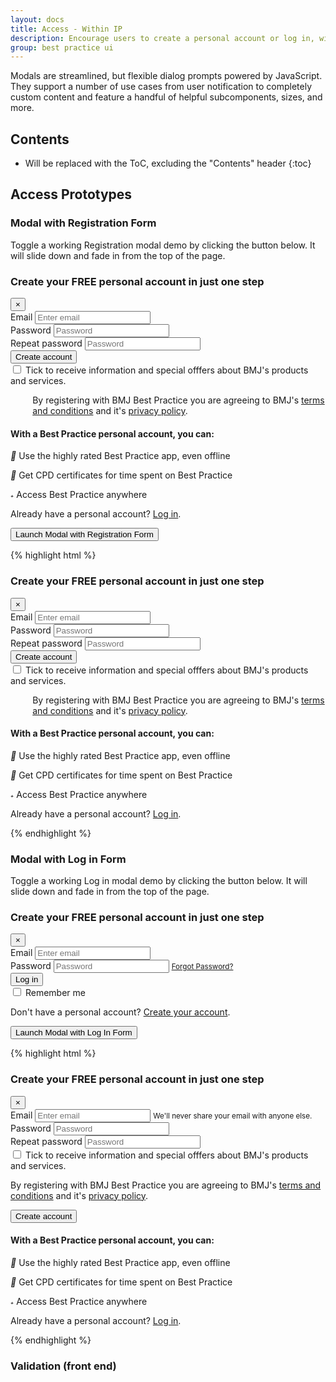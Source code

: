 ```yaml
---
layout: docs
title: Access - Within IP
description: Encourage users to create a personal account or log in, with Registration &amp; Log in Form in Modal
group: best practice ui
---
```


Modals are streamlined, but flexible dialog prompts powered by JavaScript. They support a number of use cases from user notification to completely custom content and feature a handful of helpful subcomponents, sizes, and more.

## Contents

* Will be replaced with the ToC, excluding the "Contents" header
{:toc}

## Access Prototypes

### Modal with Registration Form

Toggle a working Registration modal demo by clicking the button below. It will slide down and fade in from the top of the page.

<div id="exampleModalRegister" class="modal fade" tabindex="-1" role="dialog" aria-labelledby="exampleModalRegisterLabel" aria-hidden="true">
  <div class="modal-dialog modal-lg" role="document">
    <div class="modal-content">
      <div class="modal-header">
        <h3 class="modal-title" id="exampleModalRegisterLabel">Create your FREE personal account in just one step</h3>
        <button type="button" class="close" data-dismiss="modal" aria-label="Close">
          <span aria-hidden="true">&times;</span>
        </button>
      </div>
      <div class="modal-body">
        <div class="row">
          <div class="col-md-6">
            <form id="regformModal" action="#" novalidate="novalidate">
              <div class="form-group floating-label">
                <label for="exampleInputEmail1">Email</label>
                <input type="email" class="form-control" id="exampleInputEmail1" name="exampleInputEmail1" aria-describedby="emailHelp" placeholder="Enter email">
              </div>
              <div class="form-group floating-label">
                <label for="exampleInputPassword1">Password</label>
                <input type="password" class="form-control" id="exampleInputPassword1" name="exampleInputPassword1" placeholder="Password">
              </div>
              <div class="form-group floating-label">
                <label for="exampleInputPassword2">Repeat password</label>
                <input type="password" class="form-control" id="exampleInputPassword2" name="exampleInputPassword2" placeholder="Password">
              </div>
              <div class="form-group">
                <button type="submit" class="btn btn-primary">Create account</button>
              </div>
              <label class="custom-control custom-checkbox">
                <input type="checkbox" class="custom-control-input">
                <span class="custom-control-indicator"></span>
                <span class="custom-control-description">Tick to receive information and special offfers about BMJ's products and services.</span>
              </label>
              <p style="padding-left: 2.2rem;">By registering with BMJ Best Practice you are agreeing to BMJ's <a href="#">terms and conditions</a> and it's <a href="#">privacy policy</a>.</p>
            </form>
          </div>
          <div class="col-md-6">
            <h4>With a Best Practice personal account, you can:</h4>
              <p><i class="material-icons">&#xE0D4;</i> Use the highly rated Best Practice app, even offline</p>
              <p><i class="material-icons">&#xE8AE;</i> Get CPD certificates for time spent on Best Practice</p>
              <p><i class="material-icons">&#xE0C8;</i> Access Best Practice anywhere</p>
            <p>Already have a personal account? <a href="#exampleModalLogIn" data-toggle="modal" data-dismiss="modal">Log in</a>.</p>
          </div>
        </div>
      </div>
    </div>
  </div>
</div>

<div class="bd-example">
  <button type="button" class="btn btn-primary" data-toggle="modal" data-target="#exampleModalRegister">
    Launch Modal with Registration Form
  </button>
</div>

{% highlight html %}
<!-- Register Form in Modal -->
<div id="exampleModalRegister" class="modal fade" tabindex="-1" role="dialog" aria-labelledby="exampleModalRegisterLabel" aria-hidden="true">
  <div class="modal-dialog modal-lg" role="document">
    <div class="modal-content">
      <div class="modal-header">
        <h3 class="modal-title" id="exampleModalRegisterLabel">Create your FREE personal account in just one step</h3>
        <button type="button" class="close" data-dismiss="modal" aria-label="Close">
          <span aria-hidden="true">&times;</span>
        </button>
      </div>
      <div class="modal-body">
        <div class="row">
          <div class="col-md-6">
            <form id="regformModal" action="#" novalidate="novalidate">
              <div class="form-group floating-label">
                <label for="exampleInputEmail1">Email</label>
                <input type="email" class="form-control" id="exampleInputEmail1" name="exampleInputEmail1" aria-describedby="emailHelp" placeholder="Enter email">
              </div>
              <div class="form-group floating-label">
                <label for="exampleInputPassword1">Password</label>
                <input type="password" class="form-control" id="exampleInputPassword1" name="exampleInputPassword1" placeholder="Password">
              </div>
              <div class="form-group floating-label">
                <label for="exampleInputPassword2">Repeat password</label>
                <input type="password" class="form-control" id="exampleInputPassword2" name="exampleInputPassword2" placeholder="Password">
              </div>
              <div class="form-group">
                <button type="submit" class="btn btn-primary">Create account</button>
              </div>
              <label class="custom-control custom-checkbox">
                <input type="checkbox" class="custom-control-input">
                <span class="custom-control-indicator"></span>
                <span class="custom-control-description">Tick to receive information and special offfers about BMJ's products and services.</span>
              </label>
              <p style="padding-left: 2.2rem;">By registering with BMJ Best Practice you are agreeing to BMJ's <a href="#">terms and conditions</a> and it's <a href="#">privacy policy</a>.</p>
            </form>
          </div>
          <div class="col-md-6">
            <h4>With a Best Practice personal account, you can:</h4>
              <p><i class="material-icons">&#xE0D4;</i> Use the highly rated Best Practice app, even offline</p>
              <p><i class="material-icons">&#xE8AE;</i> Get CPD certificates for time spent on Best Practice</p>
              <p><i class="material-icons">&#xE0C8;</i> Access Best Practice anywhere</p>
            <p>Already have a personal account? <a href="#exampleModalLogIn" data-toggle="modal" data-dismiss="modal">Log in</a>.</p>
          </div>
        </div>
      </div>
    </div>
  </div>
</div>
{% endhighlight %}


### Modal with Log in Form

Toggle a working Log in modal demo by clicking the button below. It will slide down and fade in from the top of the page.

<div id="exampleModalLogIn" class="modal fade" tabindex="-1" role="dialog" aria-labelledby="exampleModalLogInLabel" aria-hidden="true">
  <div class="modal-dialog modal-lg" role="document">
    <div class="modal-content">
      <div class="modal-header">
        <h3 class="modal-title" id="exampleModalLogInLabel">Create your FREE personal account in just one step</h3>
        <button type="button" class="close" data-dismiss="modal" aria-label="Close">
          <span aria-hidden="true">&times;</span>
        </button>
      </div>
            <div class="modal-body">
        <div class="row">
          <div class="col-md-6">
            <form>
              <div class="form-group floating-label">
                <label for="exampleInputEmail2">Email</label>
                <input type="email" class="form-control" id="exampleInputEmail2" aria-describedby="emailHelp" placeholder="Enter email">
              </div>
              <div class="form-group floating-label">
                <label for="exampleInputPassword2">Password</label>
                <input type="password" class="form-control" id="exampleInputPassword2" placeholder="Password">
                <small id="emailHelp" class="form-text text-muted"><a href="#">Forgot Password?</a></small>
              </div>
              <div class="form-group">
                <button type="button" class="btn btn-primary">Log in</button>
              </div>
              <label class="custom-control custom-checkbox">
                <input type="checkbox" class="custom-control-input">
                <span class="custom-control-indicator"></span>
                <span class="custom-control-description">Remember me</span>
              </label>
              <p>Don't have a personal account? <a href="#exampleModalRegister" data-toggle="modal" data-dismiss="modal">Create your account</a>.</p>
            </form>
          </div>
          <div class="col-md-6">
            <!--- Empty for now -->
          </div>
        </div>
      </div>
    </div>
  </div>
</div>

<div class="bd-example">
  <button type="button" class="btn btn-primary" data-toggle="modal" data-target="#exampleModalLogIn">
    Launch Modal with Log In Form
  </button>
</div>

{% highlight html %}
<!-- Modal -->
<div class="modal fade" id="myModal" tabindex="-1" role="dialog" aria-labelledby="exampleModalLabel" aria-hidden="true">
  <div class="modal-dialog" role="document">
    <div class="modal-content">
      <div class="modal-header">
        <h3 class="modal-title" id="exampleModalLogInLabel">Create your FREE personal account in just one step</h3>
        <button type="button" class="close" data-dismiss="modal" aria-label="Close">
          <span aria-hidden="true">&times;</span>
        </button>
      </div>
            <div class="modal-body">
        <div class="row">
          <div class="col-md-6">
            <form>
              <div class="form-group floating-label">
                <label for="exampleInputEmail1">Email</label>
                <input type="email" class="form-control" id="exampleInputEmail1" aria-describedby="emailHelp" placeholder="Enter email">
                <small id="emailHelp" class="form-text text-muted">We'll never share your email with anyone else.</small>
              </div>
              <div class="form-group floating-label">
                <label for="exampleInputPassword1">Password</label>
                <input type="password" class="form-control" id="exampleInputPassword1" placeholder="Password">
              </div>
              <div class="form-group floating-label">
                <label for="exampleInputPassword1">Repeat password</label>
                <input type="password" class="form-control" id="exampleInputPassword1" placeholder="Password">
              </div>
              <label class="custom-control custom-checkbox">
                <input type="checkbox" class="custom-control-input">
                <span class="custom-control-indicator"></span>
                <span class="custom-control-description">Tick to receive information and special offfers about BMJ's products and services.</span>
              </label>
              <p>By registering with BMJ Best Practice you are agreeing to BMJ's <a href="#">terms and conditions</a> and it's <a href="#">privacy policy</a>.</p>
              <button type="button" class="btn btn-primary">Create account</button>
            </form>
          </div>
          <div class="col-md-6">
            <h4>With a Best Practice personal account, you can:</h4>
              <p><i class="material-icons">&#xE0D4;</i> Use the highly rated Best Practice app, even offline</p>
              <p><i class="material-icons">&#xE8AE;</i> Get CPD certificates for time spent on Best Practice</p>
              <p><i class="material-icons">&#xE0C8;</i> Access Best Practice anywhere</p>
            <p>Already have a personal account? <a href="#">Log in</a>.</p>
          </div>
        </div>
      </div>
    </div>
  </div>
</div>
{% endhighlight %}

### Validation (front end)


